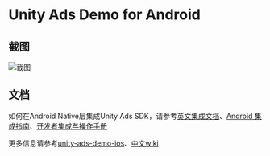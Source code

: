 # Unity Ads Demo for Android

## 截图
![截图](https://raw.githubusercontent.com/zongjingyao/unity-ads-demo-android/master/images/screenshot_demo.png)

## 文档
如何在Android Native层集成Unity Ads SDK，请参考[英文集成文档](https://unityads.unity3d.com/help/monetization/integration-guide-android)、[Android 集成指南](https://github.com/unity-cn/unityads-help-cn/wiki/chinese_sdk_android_integration_guide)、[开发者集成与操作手册](https://oc.unity3d.com/index.php/s/zvY8AL2lcx0W75S)

更多信息请参考[unity-ads-demo-ios](https://github.com/unity-cn/unity-ads-demo-ios)、[中文wiki](https://github.com/unity-cn/unityads-help-cn/wiki)